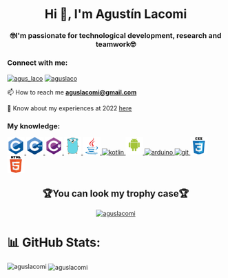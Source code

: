 <h1 align="center">Hi 👋, I'm Agustín Lacomi</h1>
<h3 align="center">🤓I'm passionate for technological development, research and teamwork🤓</h3>

<h3 align="left">Connect with me:</h3>
<p align="left">
<a href="https://instagram.com/agus_lacomi" target="blank"><img align="center" src="https://raw.githubusercontent.com/rahuldkjain/github-profile-readme-generator/master/src/images/icons/Social/instagram.svg" alt="agus_laco" height="30" width="40" /></a>
<a href="https://www.leetcode.com/aguslaco" target="blank"><img align="center" src="https://raw.githubusercontent.com/rahuldkjain/github-profile-readme-generator/master/src/images/icons/Social/leet-code.svg" alt="aguslaco" height="30" width="40" /></a>
</p>

📫 How to reach me **aguslacomi@gmail.com**

📄 Know about my experiences at 2022 [here](https://docs.google.com/document/d/1rm0ILXhSOJsz1Gnp0L7Gre1gj5UGz-dGjt8bGcK9RB8/edit?usp=sharing)

<h3 align="left">My knowledge:</h3>
<p align="left">
  
  <a href="https://www.cprogramming.com/" target="_blank" rel="noreferrer"> <img src="https://raw.githubusercontent.com/devicons/devicon/master/icons/c/c-original.svg" alt="c" width="40" height="40"/> </a>
  <a href="https://www.w3schools.com/cpp/" target="_blank" rel="noreferrer"> <img src="https://raw.githubusercontent.com/devicons/devicon/master/icons/cplusplus/cplusplus-original.svg" alt="cplusplus" width="40" height="40"/> </a>
  <a href="https://www.w3schools.com/cs/" target="_blank" rel="noreferrer"> <img src="https://raw.githubusercontent.com/devicons/devicon/master/icons/csharp/csharp-original.svg" alt="csharp" width="40" height="40"/> </a>
  <a href="https://golang.org" target="_blank" rel="noreferrer"> <img src="https://raw.githubusercontent.com/devicons/devicon/master/icons/go/go-original.svg" alt="go" width="40" height="40"/> </a>
  <a href="https://www.java.com" target="_blank" rel="noreferrer"> <img src="https://raw.githubusercontent.com/devicons/devicon/master/icons/java/java-original.svg" alt="java" width="40" height="40"/> </a>
  <a href="https://kotlinlang.org" target="_blank" rel="noreferrer"> <img src="https://www.vectorlogo.zone/logos/kotlinlang/kotlinlang-icon.svg" alt="kotlin" width="40" height="40"/> </a>
  <a href="https://developer.android.com" target="_blank" rel="noreferrer"> <img src="https://raw.githubusercontent.com/devicons/devicon/master/icons/android/android-original-wordmark.svg" alt="android" width="40" height="40"/> </a>
  <a href="https://www.arduino.cc/" target="_blank" rel="noreferrer"> <img src="https://cdn.worldvectorlogo.com/logos/arduino-1.svg" alt="arduino" width="40" height="40"/> </a>
  <a href="https://git-scm.com/" target="_blank" rel="noreferrer"> <img src="https://www.vectorlogo.zone/logos/git-scm/git-scm-icon.svg" alt="git" width="40" height="40"/> </a>
  <a href="https://www.w3schools.com/css/" target="_blank" rel="noreferrer"> <img src="https://raw.githubusercontent.com/devicons/devicon/master/icons/css3/css3-original-wordmark.svg" alt="css3" width="40" height="40"/> </a>
  <a href="https://www.w3.org/html/" target="_blank" rel="noreferrer"> <img src="https://raw.githubusercontent.com/devicons/devicon/master/icons/html5/html5-original-wordmark.svg" alt="html5" width="40" height="40"/> </a>  
</p>

<h2 align="center">🏆You can look my trophy case🏆</h2>
<p align="center"> <a href="https://github.com/ryo-ma/github-profile-trophy"><img src="https://github-profile-trophy.vercel.app/?username=AgusLacomi&theme=darkhub"  alt="aguslacomi" /></a> </p>

# 📊 GitHub Stats:

<p><img align="left" src="https://github-readme-stats.vercel.app/api/top-langs/?username=AgusLacomi&theme=dracula&hide_border=false&include_all_commits=false&count_private=false&layout=compact" alt="aguslacomi" /></p>
<p>&nbsp;<img align="center" src="https://github-readme-stats.vercel.app/api?username=AgusLacomi&theme=dracula&hide_border=false&include_all_commits=false&count_private=false" alt="aguslacomi" /></p>
